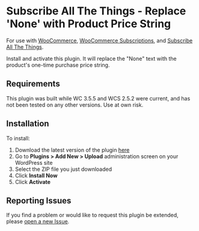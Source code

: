 # Subscribe All The Things - Replace 'None' with Product Price String

For use with [WooCommerce](https://github.com/woocommerce/woocommerce), [WooCommerce Subscriptions](https://woocommerce.com/products/woocommerce-subscriptions/), and [Subscribe All The Things](https://github.com/Prospress/woocommerce-subscribe-all-the-things).

Install and activate this plugin. It will replace the "None" text with the product's one-time purchase price string.

## Requirements

This plugin was built while WC 3.5.5 and WCS 2.5.2 were current, and has not been tested on any other versions. Use at own risk.

## Installation

To install:

1. Download the latest version of the plugin [here](https://github.com/jrick1229/satt-negative-response-price/archive/master.zip)
1. Go to **Plugins > Add New > Upload** administration screen on your WordPress site
1. Select the ZIP file you just downloaded
1. Click **Install Now**
1. Click **Activate**

## Reporting Issues

If you find a problem or would like to request this plugin be extended, please [open a new Issue](https://github.com/jrick1229/satt-negative-response-price/issues/new).
